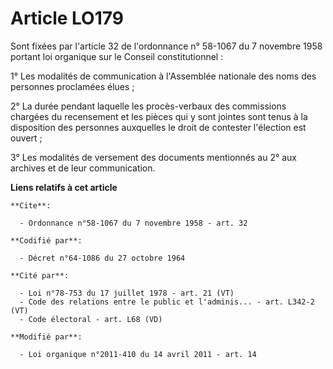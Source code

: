 # Article LO179

Sont fixées par l'article 32 de l'ordonnance n° 58-1067 du 7 novembre 1958 portant loi organique sur le Conseil
constitutionnel : 

1° Les modalités de communication à l'Assemblée nationale des noms des personnes proclamées élues ; 

2° La durée pendant laquelle les procès-verbaux des commissions chargées du recensement et les pièces qui y sont jointes sont
tenus à la disposition des personnes auxquelles le droit de contester l'élection est ouvert ; 

3° Les modalités de versement des documents mentionnés au 2° aux archives et de leur communication.

**Liens relatifs à cet article**

	**Cite**:

	  - Ordonnance n°58-1067 du 7 novembre 1958 - art. 32

	**Codifié par**:

	  - Décret n°64-1086 du 27 octobre 1964

	**Cité par**:

	  - Loi n°78-753 du 17 juillet 1978 - art. 21 (VT)
	  - Code des relations entre le public et l'adminis... - art. L342-2 (VT)
	  - Code électoral - art. L68 (VD)

	**Modifié par**:

	  - Loi organique n°2011-410 du 14 avril 2011 - art. 14
